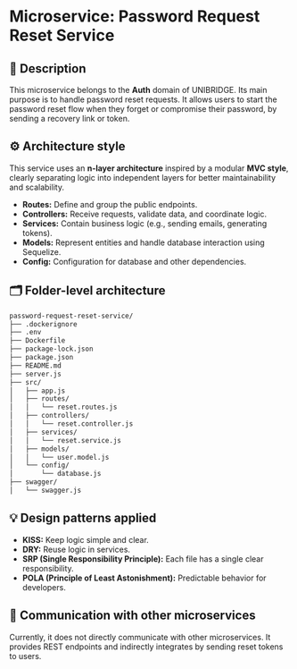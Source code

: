 # Microservice: Password Request Reset Service

## 🧩 Description

This microservice belongs to the **Auth** domain of UNIBRIDGE. Its main purpose is to handle password reset requests. It allows users to start the password reset flow when they forget or compromise their password, by sending a recovery link or token.

## ⚙️ Architecture style

This service uses an **n-layer architecture** inspired by a modular **MVC style**, clearly separating logic into independent layers for better maintainability and scalability.

- **Routes:** Define and group the public endpoints.
- **Controllers:** Receive requests, validate data, and coordinate logic.
- **Services:** Contain business logic (e.g., sending emails, generating tokens).
- **Models:** Represent entities and handle database interaction using Sequelize.
- **Config:** Configuration for database and other dependencies.

## 🗂️ Folder-level architecture

```markdown
password-request-reset-service/
├── .dockerignore
├── .env
├── Dockerfile
├── package-lock.json
├── package.json
├── README.md
├── server.js
├── src/
│   ├── app.js
│   ├── routes/
│   │   └── reset.routes.js
│   ├── controllers/
│   │   └── reset.controller.js
│   ├── services/
│   │   └── reset.service.js
│   ├── models/
│   │   └── user.model.js
│   └── config/
│       └── database.js
├── swagger/
│   └── swagger.js
```

## 💡 Design patterns applied

- **KISS:** Keep logic simple and clear.
- **DRY:** Reuse logic in services.
- **SRP (Single Responsibility Principle):** Each file has a single clear responsibility.
- **POLA (Principle of Least Astonishment):** Predictable behavior for developers.

## 🔗 Communication with other microservices

Currently, it does not directly communicate with other microservices. It provides REST endpoints and indirectly integrates by sending reset tokens to users.
